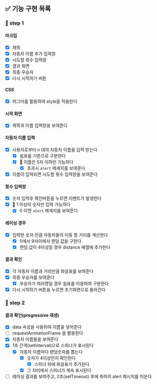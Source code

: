 ## ✅ 기능 구현 목록

### 🎯 step 1

#### 마크업

- [x] 제목
- [x] 자동차 이름 추가 입력창
- [x] 시도할 횟수 입력창
- [x] 결과 화면
- [x] 최종 우승자
- [x] 다시 시작하기 버튼

#### CSS

- [x] 피그마를 활용하여 style을 적용한다

#### 시작 화면

- [x] 제목과 이름 입력창을 보여준다

#### 자동차 이름 입력

- [x] 사용자로부터 n 대의 자동차 이름을 입력 받는다
  - [x] 쉼표를 기준으로 구분한다
  - [x] 🚦 이름은 5자 이하만 가능하다
    - [x] 초과시 `alert` 메세지를 보여준다
- [x] 이름이 입력되면 시도할 횟수 입력창을 보여준다

#### 횟수 입력창

- [x] 숫자 입력후 확인버튼을 누르면 이벤트가 발생한다
- [x] 🚦 1 이상의 숫자만 입력 가능하다
  - [x] 0 이면 `alert` 메세지를 보여준다

#### 레이싱 경주

- [x] 입력한 숫자 만큼 자동차들의 이동 할 거리를 계산한다
  - [x] 0에서 9사이에서 랜덤 값을 구한다
  - [x] 랜덤 값이 4이상일 경우 distance 배열에 추가한다

#### 결과 확인

- [x] 각 자동차 이름과 거리만큼 화살표를 보여준다
- [x] 최종 우승자를 보여준다
  - [x] 우승자가 여러명일 경우 쉼표를 이용하여 구분한다
- [x] 다시 시작하기 버튼을 누르면 초기화면으로 돌아간다

### 🎯 step 2

#### 결과 확인(progressive 재생)

- [x] data 속성을 사용하여 이름을 넣어준다
- [ ] requestAnimationFrame 을 활용한다
- [x] 자동차 이름들을 보여준다
- [x] 1초 간격(setInterval)으로 스피너가 표시된다
  - [x] 자동차 이름마다 랜덤숫자를 뽑는다
    - [x] 숫자가 4이상인지 확인한다
      - [x] 스피너 위에 화살표가 추가된다
    - [x] 그 자리에서 스피너가 계속 표시된다
- [ ] 레이싱 결과를 보여주고, 2초(setTimeout) 후에 축하의 alert 메시지를 띄운다
